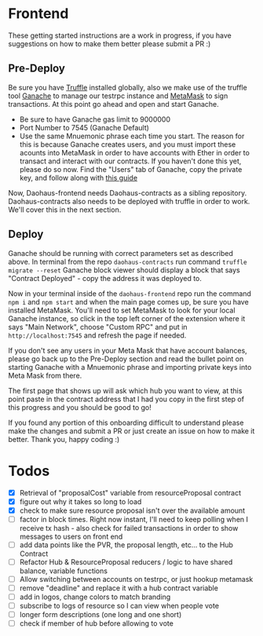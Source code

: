 Frontend
===
These getting started instructions are a work in progress, if you have suggestions on how to make them better please submit a PR :)

## Pre-Deploy
Be sure you have [Truffle](http://truffleframework.com/) installed globally, also we make use of the truffle tool [Ganache](http://truffleframework.com/ganache/) to manage our testrpc instance and [MetaMask](https://metamask.io/) to sign transactions.  At this point go ahead and open and start Ganache.
 - Be sure to have Ganache gas limit to 9000000
 - Port Number to 7545 (Ganache Default)
 - Use the same Mnuemonic phrase each time you start.  The reason for this is because Ganache creates users, and you must import these acounts into MetaMask in order to have accounts with Ether in order to transact and interact with our contracts.  If you haven't done this yet, please do so now.  Find the "Users" tab of Ganache, copy the private key, and follow along with [this guide](https://support.metamask.io/kb/article/7-importing-accounts)

Now, Daohaus-frontend needs Daohaus-contracts as a sibling repository.  Daohaus-contracts also needs to be deployed with truffle in order to work.  We'll cover this in the next section.


## Deploy
Ganache should be running with correct parameters set as described above.
In terminal from the repo `daohaus-contracts` run command `truffle migrate --reset`
Ganache block viewer should display a block that says "Contract Deployed" - copy the address it was deployed to.

Now in your terminal inside of the `daohaus-frontend` repo run the command `npm i` and `npm start` and when the main page comes up, be sure you have installed MetaMask.  You'll need to set MetaMask to look for your local Ganache instance, so click in the top left corner of the extension where it says "Main Network", choose "Custom RPC" and put in `http://localhost:7545` and refresh the page if needed.

If you don't see any users in your Meta Mask that have account balances, please go back up to the Pre-Deploy section and read the bullet point on starting Ganache with a Mnuemonic phrase and importing private keys into Meta Mask from there.

The first page that shows up will ask which hub you want to view, at this point paste in the contract address that I had you copy in the first step of this progress and you should be good to go!

If you found any portion of this onboarding difficult to understand please make the changes and submit a PR or just create an issue on how to make it better.  Thank you, happy coding :)

Todos
===

- [x] Retrieval of "proposalCost" variable from resourceProposal contract
- [x] figure out why it takes so long to load
- [x] check to make sure resource proposal isn't over the available amount
- [ ] factor in block times.  Right now instant, I'll need to keep polling when I receive tx hash - also check for failed transactions in order to show messages to users on front end
- [ ] add data points like the PVR, the proposal length, etc... to the Hub Contract
- [ ] Refactor Hub & ResourceProposal reducers / logic to have shared balance, variable functions
- [ ] Allow switching between accounts on testrpc, or just hookup metamask
- [ ] remove "deadline" and replace it with a hub contract variable
- [ ] add in logos, change colors to match branding
- [ ] subscribe to logs of resource so I can view when people vote
- [ ] longer form descriptions (one long and one short)
- [ ] check if member of hub before allowing to vote
